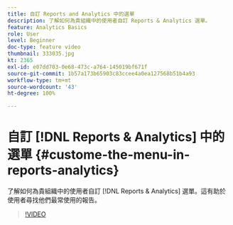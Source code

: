 ```yaml
---
title: 自訂 Reports and Analytics 中的選單
description: 了解如何為貴組織中的使用者自訂 Reports & Analytics 選單。
feature: Analytics Basics
role: User
level: Beginner
doc-type: feature video
thumbnail: 333035.jpg
kt: 2365
exl-id: e07dd703-0e68-473c-a764-145019bf671f
source-git-commit: 1b57a173b65903c83ccee4a0ea127568b51b4a93
workflow-type: tm+mt
source-wordcount: '43'
ht-degree: 100%

---
```


# 自訂 [!DNL Reports & Analytics] 中的選單 {#custome-the-menu-in-reports-analytics}

了解如何為貴組織中的使用者自訂 [!DNL Reports & Analytics] 選單。這有助於使用者尋找他們最常使用的報告。

>[!VIDEO](https://video.tv.adobe.com/v/333035/?quality=12)
